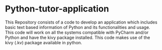 # Python-tutor-application
This Repository consists of a code to develop an application which includes basic text based information of Python and its functionalities and usage.
This code will work on all the systems compatible with PyCharm and/or Python and have the kivy package installed. 
This code makes use of the kivy (.kv) package available in python.
